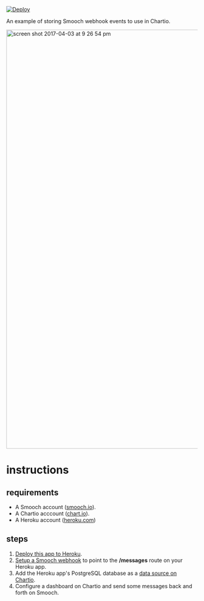 [![Deploy](https://www.herokucdn.com/deploy/button.svg)](https://heroku.com/deploy)

An example of storing Smooch webhook events to use in Chartio.

<img width="1102" alt="screen shot 2017-04-03 at 9 26 54 pm" src="https://cloud.githubusercontent.com/assets/2235885/24662810/39bd2af4-1924-11e7-8e14-64216ab9c26c.png">

# instructions

## requirements

- A Smooch account ([smooch.io](https://smooch.io/)).
- A Chartio acccount ([chart.io](https://chartio.com/)).
- A Heroku account ([heroku.com](https://heroku.com/))

## steps

1. [Deploy this app to Heroku](https://heroku.com/deploy).
2. [Setup a Smooch webhook](https://docs.smooch.io/guide/receiving-messages/) to point to the **/messages** route on your Heroku app.
3. Add the Heroku app's PostgreSQL database as a [data source on Chartio](https://support.chartio.com/docs/data-sources/#heroku).
4. Configure a dashboard on Chartio and send some messages back and forth on Smooch.
